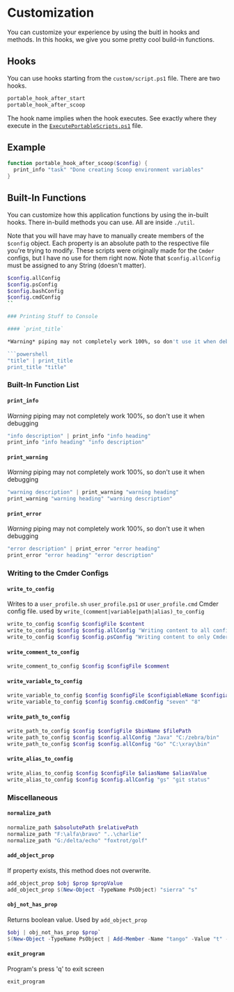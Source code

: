 # Customization

You can customize your experience by using the buitl in hooks and methods. In this hooks, we give you some pretty cool build-in functions.

## Hooks

You can use hooks starting from the `custom/script.ps1` file. There are two hooks.

```powershell
portable_hook_after_start
portable_hook_after_scoop
```

The hook name implies when the hook executes. See exactly where they execute in the [`ExecutePortableScripts.ps1`](https://github.com/eankeen/portable-workstation/blob/feat/simplify/ExecutePortableScripts.ps1) file.

## Example

```powershell
function portable_hook_after_scoop($config) {
  print_info "task" "Done creating Scoop environment variables"
}
```

## Built-In Functions

You can customize how this application functions by using the in-built hooks. There in-build methods you can use. All are inside `./util`.

Note that you will have may have to manually create members of the `$config` object. Each property is an absolute path to the respective file you're trying to modify. These scripts were originally made for the `Cmder` configs, but I have no use for them right now. Note that `$config.allConfig` must be assigned to any String (doesn't matter).

```sh
$config.allConfig
$config.psConfig
$config.bashConfig
$config.cmdConfig
``

### Printing Stuff to Console

#### `print_title`

*Warning* piping may not completely work 100%, so don't use it when debugging

```powershell
"title" | print_title
print_title "title"
```

### Built-In Function List

#### `print_info`

*Warning* piping may not completely work 100%, so don't use it when debugging

```powershell
"info description" | print_info "info heading"
print_info "info heading" "info description"
```

#### `print_warning`

*Warning* piping may not completely work 100%, so don't use it when debugging

```powershell
"warning description" | print_warning "warning heading"
print_warning "warning heading" "warning description"
```

#### `print_error`

*Warning* piping may not completely work 100%, so don't use it when debugging

```powershell
"error description" | print_error "error heading"
print_error "error heading" "error description"
```

### Writing to the Cmder Configs

#### `write_to_config`

Writes to a `user_profile.sh` `user_profile.ps1` or `user_profile.cmd` Cmder config file. used by `write_(comment|variable|path|alias)_to_config`

```powershell
write_to_config $config $configFile $content
write_to_config $config $config.allConfig "Writing content to all config files"
write_to_config $config $config.psConfig "Writing content to only Cmder ps config file"
```

#### `write_comment_to_config`

```powershell
write_comment_to_config $config $configFile $comment
```

#### `write_variable_to_config`

```powershell
write_variable_to_config $config $configFile $configiableName $configiableValue
write_variable_to_config $config $config.cmdConfig "seven" "8"
```

#### `write_path_to_config`

```powershell
write_path_to_config $config $configFile $binName $filePath
write_path_to_config $config $config.allConfig "Java" "C:/zebra/bin"
write_path_to_config $config $config.allConfig "Go" "C:\xray\bin"
```

#### `write_alias_to_config`

```powershell
write_alias_to_config $config $configFile $aliasName $aliasValue
write_alias_to_config $config $config.allConfig "gs" "git status"
```

### Miscellaneous

#### `normalize_path`

```powershell
normalize_path $absolutePath $relativePath
normalize_path "F:\alfa\bravo" "..\charlie"
normalize_path "G:/delta/echo" "foxtrot/golf"
```

#### `add_object_prop`

If property exists, this method does not overwrite.

```powershell
add_object_prop $obj $prop $propValue
add_object_prop $(New-Object -TypeName PsObject) "sierra" "s"
```

#### `obj_not_has_prop`

Returns boolean value. Used by `add_object_prop`

```powershell
$obj | obj_not_has_prop $prop`
$(New-Object -TypeName PsObject | Add-Member -Name "tango" -Value "t" -MemberType NoteProperty) | obj_not_has_prop "tango"`
```

#### `exit_program`

Program's press 'q' to exit screen

```powershell
exit_program
```
